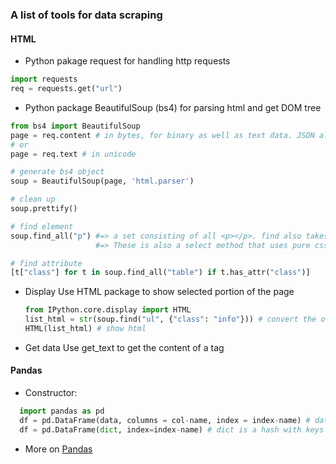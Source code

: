 ### A list of tools for data scraping
#### HTML
* Python pakage request for handling http requests
 ```python
 import requests
 req = requests.get("url")
 ```
* Python package BeautifulSoup (bs4) for parsing html and get DOM tree
 ```python
 from bs4 import BeautifulSoup
 page = req.content # in bytes, for binary as well as text data. JSON also has a built in method .json()
 # or
 page = req.text # in unicode

 # generate bs4 object
 soup = BeautifulSoup(page, 'html.parser')
 
 # clean up
 soup.prettify()
 
 # find element
 soup.find_all("p") #=> a set consisting of all <p></p>. find also takes css properties as a hash, for example, {"class": "table"}
                    #=> These is also a select method that uses pure css selectors.
 
 # find attribute
[t["class"] for t in soup.find_all("table") if t.has_attr("class")]
```
* Display
  Use HTML package to show selected portion of the page

  ```python
  from IPython.core.display import HTML
  list_html = str(soup.find("ul", {"class": "info"})) # convert the output of find (a soup tag) to str
  HTML(list_html) # show html
  ```
* Get data
 Use get_text to get the content of a tag

#### Pandas
 * Constructor:
 ```python
   import pandas as pd
   df = pd.DataFrame(data, columns = col-name, index = index-name) # data is an array
   df = pd.DataFrame(dict, index=index-name) # dict is a hash with keys being the col-name
 ```
 * More on [Pandas](pandas.md)
